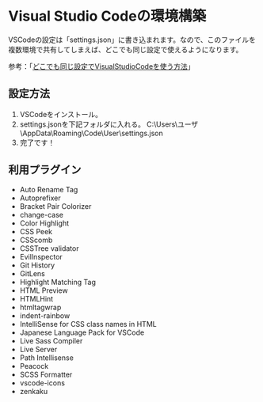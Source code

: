 # Visual Studio Codeの環境構築

VSCodeの設定は「settings.json」に書き込まれます。なので、このファイルを複数環境で共有してしまえば、どこでも同じ設定で使えるようになります。

参考：「[どこでも同じ設定でVisualStudioCodeを使う方法](https://qiita.com/canpok1/items/a7c4c96e3c1c2a1cc532)」

## 設定方法

1. VSCodeをインストール。
2. settings.jsonを下記フォルダに入れる。
C:\Users\ユーザ\AppData\Roaming\Code\User\settings.json
3. 完了です！

## 利用プラグイン
- Auto Rename Tag
- Autoprefixer
- Bracket Pair Colorizer
- change-case
- Color Highlight
- CSS Peek
- CSScomb
- CSSTree validator
- EvilInspector
- Git History
- GitLens
- Highlight Matching Tag
- HTML Preview
- HTMLHint
- htmltagwrap
- indent-rainbow
- IntelliSense for CSS class names in HTML
- Japanese Language Pack for VSCode
- Live Sass Compiler
- Live Server
- Path Intellisense
- Peacock
- SCSS Formatter
- vscode-icons
- zenkaku
